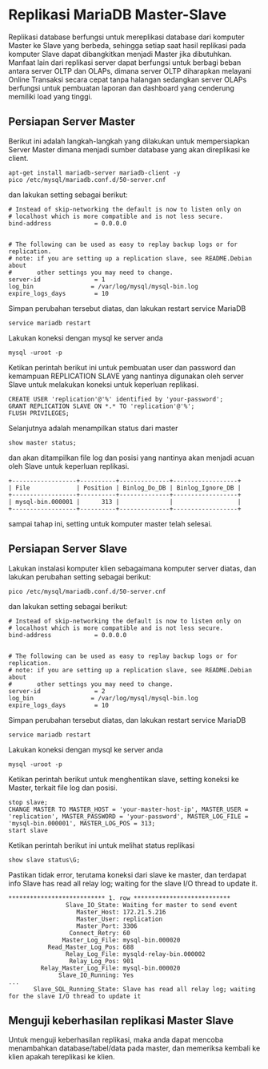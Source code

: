 # Replikasi MariaDB Master-Slave

Replikasi database berfungsi untuk mereplikasi database dari komputer Master ke Slave yang berbeda, sehingga setiap saat hasil replikasi pada komputer Slave
dapat dibangkitkan menjadi Master jika dibutuhkan. Manfaat lain dari replikasi server dapat berfungsi untuk berbagi beban antara server OLTP dan OLAPs,
dimana server OLTP diharapkan melayani Online Transaksi secara cepat tanpa halangan sedangkan server OLAPs berfungsi untuk pembuatan laporan dan dashboard yang
cenderung memiliki load yang tinggi.

## Persiapan Server Master
Berikut ini adalah langkah-langkah yang dilakukan untuk mempersiapkan Server Master dimana menjadi sumber database yang akan direplikasi ke client.
```
apt-get install mariadb-server mariadb-client -y
pico /etc/mysql/mariadb.conf.d/50-server.cnf
```
dan lakukan setting sebagai berikut:
```
# Instead of skip-networking the default is now to listen only on
# localhost which is more compatible and is not less secure.
bind-address            = 0.0.0.0


# The following can be used as easy to replay backup logs or for replication.
# note: if you are setting up a replication slave, see README.Debian about
#       other settings you may need to change.
server-id               = 1
log_bin                = /var/log/mysql/mysql-bin.log
expire_logs_days        = 10
```
Simpan perubahan tersebut diatas, dan lakukan restart service MariaDB
```
service mariadb restart
```
Lakukan koneksi dengan mysql ke server anda
```
mysql -uroot -p
```
Ketikan perintah berikut ini untuk pembuatan user dan password dan kemampuan REPLICATION SLAVE yang nantinya digunakan oleh server Slave untuk melakukan koneksi untuk
keperluan replikasi.
```
CREATE USER 'replication'@'%' identified by 'your-password';
GRANT REPLICATION SLAVE ON *.* TO 'replication'@'%';
FLUSH PRIVILEGES;
```
Selanjutnya adalah menampilkan status dari master
```
show master status;
```
dan akan ditampilkan file log dan posisi yang nantinya akan menjadi acuan oleh Slave untuk keperluan replikasi.
```
+------------------+----------+--------------+------------------+
| File             | Position | Binlog_Do_DB | Binlog_Ignore_DB |
+------------------+----------+--------------+------------------+
| mysql-bin.000001 |      313 |              |                  |
+------------------+----------+--------------+------------------+
```
sampai tahap ini, setting untuk komputer master telah selesai.
## Persiapan Server Slave
Lakukan instalasi komputer klien sebagaimana komputer server diatas, dan lakukan perubahan setting sebagai berikut:
```
pico /etc/mysql/mariadb.conf.d/50-server.cnf
```
dan lakukan setting sebagai berikut:
```
# Instead of skip-networking the default is now to listen only on
# localhost which is more compatible and is not less secure.
bind-address            = 0.0.0.0


# The following can be used as easy to replay backup logs or for replication.
# note: if you are setting up a replication slave, see README.Debian about
#       other settings you may need to change.
server-id               = 2
log_bin                = /var/log/mysql/mysql-bin.log
expire_logs_days        = 10
```
Simpan perubahan tersebut diatas, dan lakukan restart service MariaDB
```
service mariadb restart
```
Lakukan koneksi dengan mysql ke server anda
```
mysql -uroot -p
```
Ketikan perintah berikut untuk menghentikan slave, setting koneksi ke Master, terkait file log dan posisi.
```
stop slave;
CHANGE MASTER TO MASTER_HOST = 'your-master-host-ip', MASTER_USER = 'replication', MASTER_PASSWORD = 'your-password', MASTER_LOG_FILE = 'mysql-bin.000001', MASTER_LOG_POS = 313;
start slave
```
Ketikan perintah berikut ini untuk melihat status replikasi
```
show slave status\G;
```
Pastikan tidak error, terutama koneksi dari slave ke master, dan terdapat info Slave has read all relay log; waiting for the slave I/O thread to update it.
```
*************************** 1. row ***************************
                Slave_IO_State: Waiting for master to send event
                   Master_Host: 172.21.5.216
                   Master_User: replication
                   Master_Port: 3306
                 Connect_Retry: 60
               Master_Log_File: mysql-bin.000020
           Read_Master_Log_Pos: 688
                Relay_Log_File: mysqld-relay-bin.000002
                 Relay_Log_Pos: 901
         Relay_Master_Log_File: mysql-bin.000020
              Slave_IO_Running: Yes
...
       Slave_SQL_Running_State: Slave has read all relay log; waiting for the slave I/O thread to update it
```
## Menguji keberhasilan replikasi Master Slave
Untuk menguji keberhasilan replikasi, maka anda dapat mencoba menambahkan database/tabel/data pada master, dan memeriksa kembali ke klien apakah tereplikasi
ke klien.
